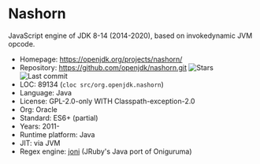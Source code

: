 # Nashorn

JavaScript engine of JDK 8-14 (2014-2020), based on invokedynamic JVM opcode.

* Homepage:         https://openjdk.org/projects/nashorn/
* Repository:       https://github.com/openjdk/nashorn.git <span class="shields"><img src="https://img.shields.io/github/stars/openjdk/nashorn?label=&style=flat-square" alt="Stars" title="Stars"><img src="https://img.shields.io/github/last-commit/openjdk/nashorn?label=&style=flat-square" alt="Last commit" title="Last commit"></span>
* LOC:              89134 (`cloc src/org.openjdk.nashorn`)
* Language:         Java
* License:          GPL-2.0-only WITH Classpath-exception-2.0
* Org:              Oracle
* Standard:         ES6+ (partial)
* Years:            2011-
* Runtime platform: Java
* JIT:              via JVM
* Regex engine:     [joni](https://github.com/jruby/joni) (JRuby's Java port of Oniguruma)
